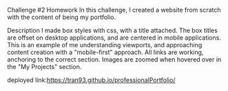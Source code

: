 Challenge #2 Homework
In this challenge, I created a website from scratch with the content of being my portfolio. 

Description
I made box styles with css, with a title attached. The box titles are offset on desktop applications, and are centered in mobile applications. This is an example of me understanding viewports, and approaching content creation with a "mobile-first" approach. All links are working, anchoring to the correct section. Images are zoomed when hovered over in the "My Projects" section.

deployed link:https://tran93.github.io/professionalPortfolio/